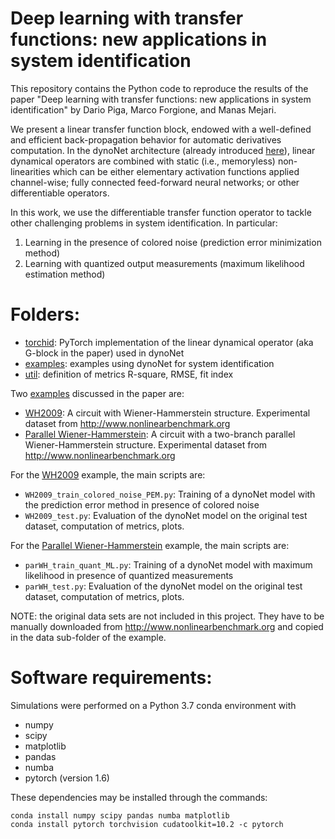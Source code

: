 # Deep learning with transfer functions: new applications in system identification
 

This repository contains the Python code to reproduce the results of the paper "Deep learning with transfer functions: new applications in system identification" by Dario Piga, Marco Forgione, and Manas Mejari.

We present a linear transfer function block, endowed with a well-defined and efficient back-propagation behavior for
automatic derivatives computation. In the dynoNet architecture (already introduced [here](https://github.com/forgi86/dynonet)), linear dynamical operators are combined with static (i.e., memoryless) non-linearities which can be either elementary
activation functions applied channel-wise; fully connected feed-forward neural networks; or other differentiable operators. 

In this work, we use the differentiable transfer function operator to tackle
other challenging problems in system identification. In particular:

1. Learning in the presence of colored noise (prediction error minimization method)
1. Learning with quantized output measurements (maximum likelihood estimation method)

# Folders:
* [torchid](torchid_nb):  PyTorch implementation of the linear dynamical operator (aka G-block in the paper) used in dynoNet
* [examples](examples): examples using dynoNet for system identification 
* [util](util): definition of metrics R-square, RMSE, fit index 

Two [examples](examples) discussed in the paper are:

* [WH2009](examples/WH2009): A circuit with Wiener-Hammerstein structure. Experimental dataset from http://www.nonlinearbenchmark.org
* [Parallel Wiener-Hammerstein](examples/ParWH): A circuit with a two-branch parallel Wiener-Hammerstein structure. Experimental dataset from http://www.nonlinearbenchmark.org


For the [WH2009](examples/WH2009) example, the main scripts are:

 *  ``WH2009_train_colored_noise_PEM.py``: Training of a dynoNet model with the prediction error method in presence of colored noise
 *  ``WH2009_test.py``: Evaluation of the dynoNet model on the original test dataset,  computation of metrics, plots.
  
For the [Parallel Wiener-Hammerstein](examples/ParWH) example, the main scripts are:

 *  ``parWH_train_quant_ML.py``: Training of a dynoNet model with maximum likelihood in presence of quantized measurements
 *  ``parWH_test.py``: Evaluation of the dynoNet model on the original test dataset,  computation of metrics, plots.


NOTE: the original data sets are not included in this project. They have to be manually downloaded from
http://www.nonlinearbenchmark.org and copied in the data sub-folder of the example.
# Software requirements:
Simulations were performed on a Python 3.7 conda environment with

 * numpy
 * scipy
 * matplotlib
 * pandas
 * numba
 * pytorch (version 1.6)
 
These dependencies may be installed through the commands:

```
conda install numpy scipy pandas numba matplotlib
conda install pytorch torchvision cudatoolkit=10.2 -c pytorch
```
